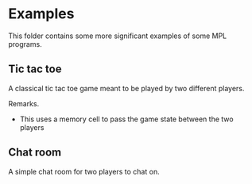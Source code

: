 # Examples
This folder contains some more significant examples of some MPL programs.

## Tic tac toe
A classical tic tac toe game meant to be played by two different players.

Remarks.
- This uses a memory cell to pass the game state between the two players

## Chat room
A simple chat room for two players to chat on.
